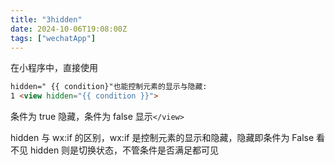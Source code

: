 ```yaml
---
title: "3hidden"
date: 2024-10-06T19:08:00Z
tags: ["wechatApp"]
---
```


在小程序中，直接使用 
```html
hidden=" {{ condition}"也能控制元素的显示与隐藏:
1 <view hidden="{{ condition }}">
```
条件为 true 隐藏，条件为 false 显示`</view>`

hidden 与 wx:if 的区别，wx:if 是控制元素的显示和隐藏，隐藏即条件为 False 看不见
hidden 则是切换状态，不管条件是否满足都可见
